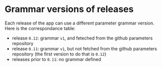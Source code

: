 Grammar versions of releases
============================

Each release of the app can use a different parameter grammar version. Here is the correspondance table:

* release `0.12`: grammar `v1`, and feteched from the github parameters repository
* release `0.11`: grammar `v1`, but not fetched from the github parameters repository (the first version to do that is `0.12`)
* releases prior to `0.11`: no grammar defined
